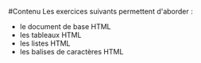 
#Contenu
Les exercices suivants permettent d'aborder :
- le document de base HTML
- les tableaux HTML
- les listes HTML
- les balises de caractères HTML
